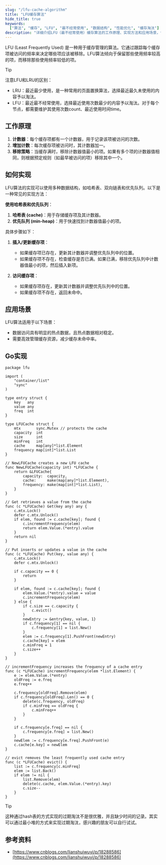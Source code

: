 ```yaml
---
slug: "/lfu-cache-algorithm"
title: "LFU缓存算法"
hide_title: true
keywords:
  ["算法", "缓存", "LFU", "最不经常使用", "数据结构", "性能优化", "缓存淘汰"]
description: "详细介绍LFU（最不经常使用）缓存算法的工作原理、实现方法和应用场景，包括缓存淘汰策略和性能分析"
---
```


LFU (Least Frequently Used) 是一种用于缓存管理的算法。它通过跟踪每个缓存项被访问的频率来决定哪些项应该被移除。LFU算法倾向于保留那些使用频率较高的项，而移除那些使用频率较低的项。

> [!TIP]
> 注意LFU和LRU的区别：
> *   LRU：最近最少使用，是一种常用的页面置换算法，选择最近最久未使用的内容予以淘汰。
> *   LFU：最近最不经常使用，选择最近使用次数最少的内容予以淘汰。对于每个节点，都需要维护其使用次数count、最近使用时间time。

## 工作原理

1.  **计数器**：每个缓存项都有一个计数器，用于记录该项被访问的次数。
2.  **增加计数**：每次缓存项被访问时，其计数器加一。
3.  **移除策略**：当缓存满时，移除计数器值最小的项。如果有多个项的计数器值相同，则根据预定规则（如最早被访问的项）移除其中一个。

## 如何实现

LFU算法的实现可以使用多种数据结构，如哈希表、双向链表和优先队列。以下是一种常见的实现方法：

**使用哈希表和优先队列**：

1.  **哈希表 (cache)**：用于存储缓存项及其计数器。
2.  **优先队列 (min-heap)**：用于快速找到计数器值最小的项。

具体步骤如下：

1.  **插入/更新缓存项**：
    
    *   如果缓存项已存在，更新其计数器并调整优先队列中的位置。
    *   如果缓存项不存在，检查缓存是否已满。如果已满，移除优先队列中计数器值最小的项，然后插入新项。
2.  **访问缓存项**：
    
    *   如果缓存项存在，更新其计数器并调整优先队列中的位置。
    *   如果缓存项不存在，返回未命中。

## 应用场景

LFU算法适用于以下场景：

*   数据访问具有明显的热点数据，且热点数据相对稳定。
*   需要高效管理缓存资源，减少缓存未命中率。

## Go实现

```
package lfu
 
import (
	"container/list"
	"sync"
)
 
type entry struct {
	key   any
	value any
	freq  int
}
 
type LFUCache struct {
	mtx       sync.Mutex // protects the cache
	capacity  int
	size      int
	minFreq   int
	cache     map[any]*list.Element
	frequency map[int]*list.List
}
 
// NewLFUCache creates a new LFU cache
func NewLFUCache(capacity int) *LFUCache {
	return &LFUCache{
		capacity:  capacity,
		cache:     make(map[any]*list.Element),
		frequency: make(map[int]*list.List),
	}
}
 
// Get retrieves a value from the cache
func (c *LFUCache) Get(key any) any {
	c.mtx.Lock()
	defer c.mtx.Unlock()
	if elem, found := c.cache[key]; found {
		c.incrementFrequency(elem)
		return elem.Value.(*entry).value
	}
	return nil
}
 
// Put inserts or updates a value in the cache
func (c *LFUCache) Put(key, value any) {
	c.mtx.Lock()
	defer c.mtx.Unlock()
 
	if c.capacity == 0 {
		return
	}
 
	if elem, found := c.cache[key]; found {
		elem.Value.(*entry).value = value
		c.incrementFrequency(elem)
	} else {
		if c.size == c.capacity {
			c.evict()
		}
		newEntry := &entry{key, value, 1}
		if c.frequency[1] == nil {
			c.frequency[1] = list.New()
		}
		elem := c.frequency[1].PushFront(newEntry)
		c.cache[key] = elem
		c.minFreq = 1
		c.size++
	}
}
 
// incrementFrequency increases the frequency of a cache entry
func (c *LFUCache) incrementFrequency(elem *list.Element) {
	e := elem.Value.(*entry)
	oldFreq := e.freq
	e.freq++
 
	c.frequency[oldFreq].Remove(elem)
	if c.frequency[oldFreq].Len() == 0 {
		delete(c.frequency, oldFreq)
		if c.minFreq == oldFreq {
			c.minFreq++
		}
	}
 
	if c.frequency[e.freq] == nil {
		c.frequency[e.freq] = list.New()
	}
	newElem := c.frequency[e.freq].PushFront(e)
    c.cache[e.key] = newElem
}
 
// evict removes the least frequently used cache entry
func (c *LFUCache) evict() {
	list := c.frequency[c.minFreq]
	elem := list.Back()
	if elem != nil {
		list.Remove(elem)
		delete(c.cache, elem.Value.(*entry).key)
		c.size--
	}
}
```

> [!TIP]
> 这种通过hash表的方式实现的过期淘汰不是很优雅，并且缺少时间的记录。其实可以通过最小堆的方式来实现过期淘汰，感兴趣的朋友可以自行试试。

## 参考资料

*   [https://www.cnblogs.com/lianshuiwuyi/p/18288586](https://www.cnblogs.com/lianshuiwuyi/p/18288586)

  

  

  

  

